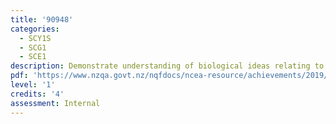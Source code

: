 ```yaml
---
title: '90948'
categories:
  - SCY1S
  - SCG1
  - SCE1
description: Demonstrate understanding of biological ideas relating to genetic variation
pdf: 'https://www.nzqa.govt.nz/nqfdocs/ncea-resource/achievements/2019/as90948.pdf'
level: '1'
credits: '4'
assessment: Internal
---
```



